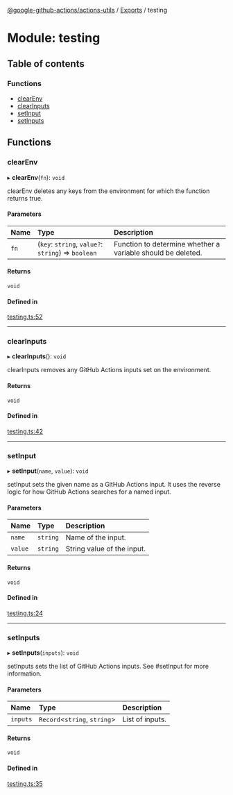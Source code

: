 [@google-github-actions/actions-utils](../README.md) / [Exports](../modules.md) / testing

# Module: testing

## Table of contents

### Functions

- [clearEnv](testing.md#clearenv)
- [clearInputs](testing.md#clearinputs)
- [setInput](testing.md#setinput)
- [setInputs](testing.md#setinputs)

## Functions

### clearEnv

▸ **clearEnv**(`fn`): `void`

clearEnv deletes any keys from the environment for which the function returns
true.

#### Parameters

| Name | Type | Description |
| :------ | :------ | :------ |
| `fn` | (`key`: `string`, `value?`: `string`) => `boolean` | Function to determine whether a variable should be deleted. |

#### Returns

`void`

#### Defined in

[testing.ts:52](https://github.com/google-github-actions/actions-utils/blob/main/src/testing.ts#L52)

___

### clearInputs

▸ **clearInputs**(): `void`

clearInputs removes any GitHub Actions inputs set on the environment.

#### Returns

`void`

#### Defined in

[testing.ts:42](https://github.com/google-github-actions/actions-utils/blob/main/src/testing.ts#L42)

___

### setInput

▸ **setInput**(`name`, `value`): `void`

setInput sets the given name as a GitHub Actions input. It uses the reverse
logic for how GitHub Actions searches for a named input.

#### Parameters

| Name | Type | Description |
| :------ | :------ | :------ |
| `name` | `string` | Name of the input. |
| `value` | `string` | String value of the input. |

#### Returns

`void`

#### Defined in

[testing.ts:24](https://github.com/google-github-actions/actions-utils/blob/main/src/testing.ts#L24)

___

### setInputs

▸ **setInputs**(`inputs`): `void`

setInputs sets the list of GitHub Actions inputs. See #setInput for more
information.

#### Parameters

| Name | Type | Description |
| :------ | :------ | :------ |
| `inputs` | `Record`<`string`, `string`\> | List of inputs. |

#### Returns

`void`

#### Defined in

[testing.ts:35](https://github.com/google-github-actions/actions-utils/blob/main/src/testing.ts#L35)
